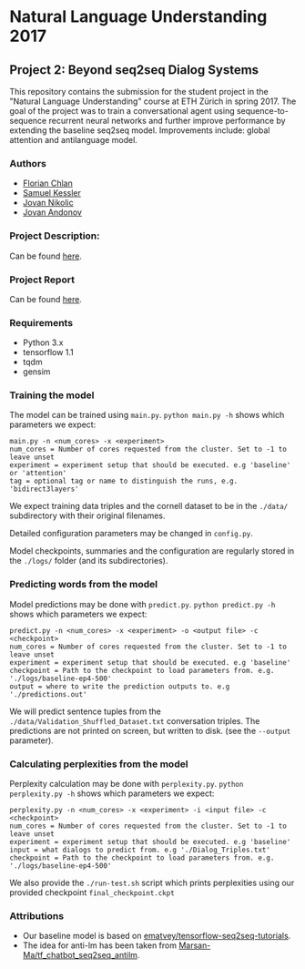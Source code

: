 # Natural Language Understanding 2017
## Project 2: Beyond seq2seq Dialog Systems
This repository contains the submission for the student project in the "Natural Language Understanding" course at ETH Zürich in spring 2017. The goal of the project was to train a conversational agent using sequence-to-sequence recurrent neural networks and further improve performance by extending the baseline seq2seq model. Improvements include: global attention and antilanguage model.

### Authors

* [Florian Chlan](https://github.com/flock0)
* [Samuel Kessler](https://github.com/skezle)
* [Jovan Nikolic](https://github.com/jovan-ioanis)
* [Jovan Andonov](https://github.com/ac1dxtrem)

### Project Description:
Can be found [here](https://github.com/jovan-ioanis/nlu-project-2/blob/master/project_pt1%262.pdf).

### Project Report
Can be found [here](https://github.com/jovan-ioanis/nlu-project-2/blob/master/report/nlu-project-2.pdf).

### Requirements

* Python 3.x
* tensorflow 1.1
* tqdm
* gensim

### Training the model

The model can be trained using `main.py`. `python main.py -h` shows which parameters we expect:
```
main.py -n <num_cores> -x <experiment>
num_cores = Number of cores requested from the cluster. Set to -1 to leave unset
experiment = experiment setup that should be executed. e.g 'baseline' or 'attention'
tag = optional tag or name to distinguish the runs, e.g. 'bidirect3layers'
```
We expect training data triples and the cornell dataset to be in the `./data/` subdirectory with their original filenames.

Detailed configuration parameters may be changed in `config.py`.

Model checkpoints, summaries and the configuration are regularly stored in the `./logs/` folder (and its subdirectories).

### Predicting words from the model

Model predictions may be done with `predict.py`. `python predict.py -h` shows which parameters we expect:
```
predict.py -n <num_cores> -x <experiment> -o <output file> -c <checkpoint>
num_cores = Number of cores requested from the cluster. Set to -1 to leave unset
experiment = experiment setup that should be executed. e.g 'baseline'
checkpoint = Path to the checkpoint to load parameters from. e.g. './logs/baseline-ep4-500'
output = where to write the prediction outputs to. e.g './predictions.out'
```
We will predict sentence tuples from the `./data/Validation_Shuffled_Dataset.txt` conversation triples.
The predictions are not printed on screen, but written to disk. (see the `--output` parameter).

### Calculating perplexities from the model

Perplexity calculation may be done with `perplexity.py`. `python perplexity.py -h` shows which parameters we expect:
```
perplexity.py -n <num_cores> -x <experiment> -i <input file> -c <checkpoint>
num_cores = Number of cores requested from the cluster. Set to -1 to leave unset
experiment = experiment setup that should be executed. e.g 'baseline'
input = what dialogs to predict from. e.g './Dialog_Triples.txt'
checkpoint = Path to the checkpoint to load parameters from. e.g. './logs/baseline-ep4-500'
```

We also provide the `./run-test.sh` script which prints perplexities using our provided checkpoint `final_checkpoint.ckpt`

### Attributions

* Our baseline model is based on [ematvey/tensorflow-seq2seq-tutorials](https://github.com/ematvey/tensorflow-seq2seq-tutorials).
* The idea for anti-lm has been taken from [Marsan-Ma/tf_chatbot_seq2seq_antilm](https://github.com/Marsan-Ma/tf_chatbot_seq2seq_antilm).

